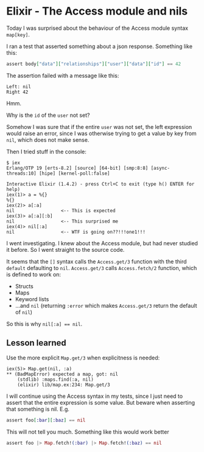 # Elixir - The Access module and nils

Today I was surprised about the behaviour of the Access module syntax `map[key]`.

I ran a test that asserted something about a json response. Something like this:

```elixir
assert body["data"]["relationships"]["user"]["data"]["id"] == 42
```

The assertion failed with a message like this:

```
Left: nil
Right 42
```

Hmm.

Why is the `id` of the `user` not set?

Somehow I was sure that if the entire `user` was not set, the left expression would raise an error, since I was
otherwise trying to get a value by key from `nil`, which does not make sense.

Then I tried stuff in the console:

```
$ iex
Erlang/OTP 19 [erts-8.2] [source] [64-bit] [smp:8:8] [async-threads:10] [hipe] [kernel-poll:false]

Interactive Elixir (1.4.2) - press Ctrl+C to exit (type h() ENTER for help)
iex(1)> a = %{}
%{}
iex(2)> a[:a]
nil                 <-- This is expected
iex(3)> a[:a][:b]
nil                 <-- This surprised me
iex(4)> nil[:a]
nil                 <-- WTF is going on??!!!one1!!!
```

I went investigating. I knew about the Access module, but had never studied it before. So I went straight to the source
code.

It seems that the `[]` syntax calls the `Access.get/3` function with the third `default` defaulting to `nil`.
`Access.get/3` calls `Access.fetch/2` function, which is defined to work on:

* Structs
* Maps
* Keyword lists
* ...and `nil` (returning `:error` which makes `Access.get/3` return the default of `nil`)

So this is why `nil[:a] == nil`.

## Lesson learned

Use the more explicit `Map.get/3` when explicitness is needed:

```
iex(5)> Map.get(nil, :a)
** (BadMapError) expected a map, got: nil
    (stdlib) :maps.find(:a, nil)
    (elixir) lib/map.ex:234: Map.get/3
```

I will continue using the Access syntax in my tests, since I just need to assert that the entire expression is some
value. But beware when asserting that something is nil. E.g.

```elixir
assert foo[:bar][:baz] == nil
```

This will not tell you much. Something like this would work better

```elixir
assert foo |> Map.fetch!(:bar) |> Map.fetch!(:baz) == nil
```

